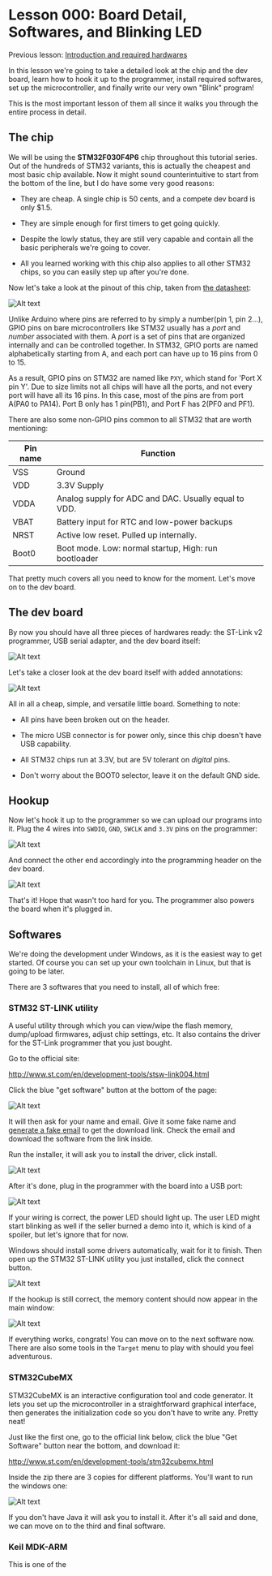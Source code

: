 # Lesson 000: Board Detail, Softwares, and Blinking LED

Previous lesson: [Introduction and required hardwares](../README.md)

In this lesson we're going to take a detailed look at the chip and the dev board, learn how to hook it up to the programmer, install required softwares, set up the microcontroller, and finally write our very own "Blink" program!

This is the most important lesson of them all since it walks you through the entire process in detail.

## The chip

We will be using the **STM32F030F4P6** chip throughout this tutorial series. Out of the hundreds of STM32 variants, this is actually the cheapest and most basic chip available. Now it might sound counterintuitive to start from the bottom of the line, but I do have some very good reasons:

* They are cheap. A single chip is 50 cents, and a compete dev board is only $1.5.

* They are simple enough for first timers to get going quickly. 

* Despite the lowly status, they are still very capable and contain all the basic peripherals we're going to cover.

* All you learned working with this chip also applies to all other STM32 chips, so you can easily step up after you're done.


Now let's take a look at the pinout of this chip, taken from [the datasheet](../resources/datasheets/stm32f030f4p6.pdf):

![Alt text](resources/tssop20pinout.png)

Unlike Arduino where pins are referred to by simply a number(pin 1, pin 2...), GPIO pins on bare microcontrollers like STM32 usually has a *port* and *number* associated with them. A *port* is a set of pins that are organized internally and can be controlled together. In STM32, GPIO ports are named alphabetically starting from A, and each port can have up to 16 pins from 0 to 15.

As a result, GPIO pins on STM32 are named like `PXY`, which stand for 'Port X pin Y'. Due to size limits not all chips will have all the ports, and not every port will have all its 16 pins. In this case, most of the pins are from port A(PA0 to PA14). Port B only has 1 pin(PB1), and Port F has 2(PF0 and PF1).

There are also some non-GPIO pins common to all STM32 that are worth mentioning:

| Pin name | Function                                             |
|----------|------------------------------------------------------|
| VSS      | Ground                                               |
| VDD      | 3.3V Supply                                          |
| VDDA     | Analog supply for ADC and DAC. Usually equal to VDD. |
| VBAT     | Battery input for RTC and low-power backups	      |
| NRST     | Active low reset. Pulled up internally.              |
| Boot0    | Boot mode. Low: normal startup, High: run bootloader |

That pretty much covers all you need to know for the moment. Let's move on to the dev board.

## The dev board

By now you should have all three pieces of hardwares ready: the ST-Link v2 programmer, USB serial adapter, and the dev board itself:

![Alt text](resources/all3.jpg)

Let's take a closer look at the dev board itself with added annotations:

![Alt text](resources/board_annotated.jpg)

All in all a cheap, simple, and versatile little board. Something to note:

* All pins have been broken out on the header.

* The micro USB connector is for power only, since this chip doesn't have USB capability.

* All STM32 chips run at 3.3V, but are 5V tolerant on *digital* pins.

* Don't worry about the BOOT0 selector, leave it on the default GND side.

## Hookup

Now let's hook it up to the programmer so we can upload our programs into it. Plug the 4 wires into `SWDIO`, `GND`, `SWCLK` and `3.3V` pins on the programmer:

![Alt text](resources/stlinkheader.jpg)

And connect the other end accordingly into the programming header on the dev board.

![Alt text](resources/hookup.jpg)

That's it! Hope that wasn't too hard for you. The programmer also powers the board when it's plugged in.

## Softwares

We're doing the development under Windows, as it is the easiest way to get started. Of course you can set up your own toolchain in Linux, but that is going to be later.

There are 3 softwares that you need to install, all of which free:

### STM32 ST-LINK utility

A useful utility through which you can view/wipe the flash memory, dump/upload firmwares, adjust chip settings, etc. It also contains the driver for the ST-Link programmer that you just bought.

Go to the official site:

http://www.st.com/en/development-tools/stsw-link004.html

Click the blue "get software" button at the bottom of the page:

![Alt text](resources/getutil.png)

It will then ask for your name and email. Give it some fake name and [generate a fake email](https://www.guerrillamail.com) to get the download link. Check the email and download the software from the link inside.

Run the installer, it will ask you to install the driver, click install.

![Alt text](resources/utilinstall.png)

After it's done, plug in the programmer with the board into a USB port:

![Alt text](resources/plugged_in.jpg)

If your wiring is correct, the power LED should light up. The user LED might start blinking as well if the seller burned a demo into it, which is kind of a spoiler, but let's ignore that for now.

Windows should install some drivers automatically, wait for it to finish. Then open up the STM32 ST-LINK utility you just installed, click the connect button. 

![Alt text](resources/beforeconnect.png)

If the hookup is still correct, the memory content should now appear in the main window:

![Alt text](resources/connected.png)

If everything works, congrats! You can move on to the next software now. There are also some tools in the `Target` menu to play with should you feel adventurous.

### STM32CubeMX

STM32CubeMX is an interactive configuration tool and code generator. It lets you set up the microcontroller in a straightforward graphical interface, then generates the initialization code so you don't have to write any. Pretty neat!

Just like the first one, go to the official link below, click the blue "Get Software" button near the bottom, and download it:

http://www.st.com/en/development-tools/stm32cubemx.html

Inside the zip there are 3 copies for different platforms. You'll want to run the windows one:

![Alt text](resources/threeopt.png)

If you don't have Java it will ask you to install it. After it's all said and done, we can move on to the third and final software.

### Keil MDK-ARM

This is one of the 